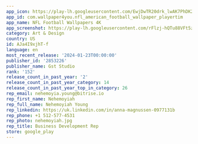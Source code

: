 ```yaml
---
app_icon: https://play-lh.googleusercontent.com/EwjDwTR20drk_lwAK7PhDK2Bqpf6bt3qbhd4tkfkpx-iju3Z4hsBVvXqgKWGO_sogg
app_id: com.wallpaper4you.nfl_american_football_wallpaper_playertim
app_name: NFL Football Wallpapers 4K
app_screenshot: https://play-lh.googleusercontent.com/rFlzj-hQTu88VFt5z06gnmm2YdBCrCY-8X5THMZAtOUhKijHP3s4UfeGppAUntphc-E
category: Art & Design
country: US
id: AJa4I9xjhT-f
language: en
most_recent_release: '2024-01-23T00:00:00'
publisher_id: '2853226'
publisher_name: Gst Studio
rank: '152'
release_count_in_past_year: '2'
release_count_in_past_year_category: 14
release_count_in_past_year_top_in_category: 26
rep_email: nehemoyia.young@bitrise.io
rep_first_name: Nehemoyiah
rep_full_name: Nehemoyiah Young
rep_linkedin: https://uk.linkedin.com/in/anna-magnussen-0977131b
rep_phone: +1 512-577-4531
rep_photo: nehemoyiah.jpg
rep_title: Business Development Rep
store: google_play
---
```

